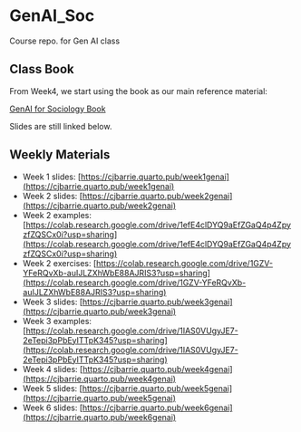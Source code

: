 # GenAI_Soc
Course repo. for Gen AI class

## Class Book

From Week4, we start using the book as our main reference material:

[GenAI for Sociology Book](https://cjbarrie.github.io/GenAI_Soc/intro.html)

Slides are still linked below.

## Weekly Materials
- Week 1 slides: [https://cjbarrie.quarto.pub/week1genai](https://cjbarrie.quarto.pub/week1genai)
- Week 2 slides: [https://cjbarrie.quarto.pub/week2genai](https://cjbarrie.quarto.pub/week2genai)
- Week 2 examples: [https://colab.research.google.com/drive/1efE4clDYQ9aEfZGaQ4p4ZpyzfZQSCx0i?usp=sharing](https://colab.research.google.com/drive/1efE4clDYQ9aEfZGaQ4p4ZpyzfZQSCx0i?usp=sharing)
- Week 2 exercises: [https://colab.research.google.com/drive/1GZV-YFeRQvXb-auIJLZXhWbE88AJRIS3?usp=sharing](https://colab.research.google.com/drive/1GZV-YFeRQvXb-auIJLZXhWbE88AJRIS3?usp=sharing)
- Week 3 slides: [https://cjbarrie.quarto.pub/week3genai](https://cjbarrie.quarto.pub/week3genai)
- Week 3 examples: [https://colab.research.google.com/drive/1IAS0VUgyJE7-2eTepi3pPbEyITTpK345?usp=sharing](https://colab.research.google.com/drive/1IAS0VUgyJE7-2eTepi3pPbEyITTpK345?usp=sharing)
- Week 4 slides: [https://cjbarrie.quarto.pub/week4genai](https://cjbarrie.quarto.pub/week4genai)
- Week 5 slides: [https://cjbarrie.quarto.pub/week5genai](https://cjbarrie.quarto.pub/week5genai)
- Week 6 slides: [https://cjbarrie.quarto.pub/week6genai](https://cjbarrie.quarto.pub/week6genai)
